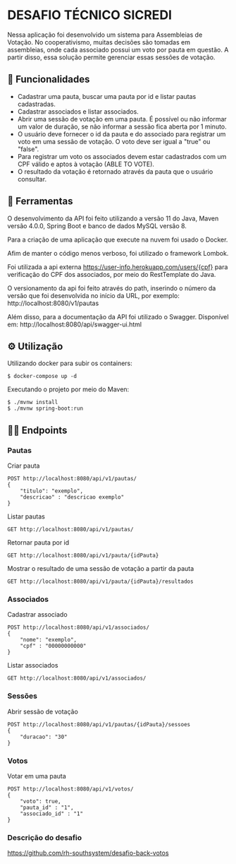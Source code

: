 # DESAFIO TÉCNICO SICREDI #

Nessa aplicação foi desenvolvido um sistema para Assembleias de Votação. No cooperativismo, muitas decisões são tomadas em assembleias, onde cada associado possui um voto por pauta em questão. A partir disso, essa solução permite gerenciar essas sessões de votação.


## 🚀 Funcionalidades

- Cadastrar uma pauta, buscar uma pauta por id e listar pautas cadastradas.
- Cadastrar associados e listar associados.
- Abrir uma sessão de votação em uma pauta. É possível ou não informar um valor de duração, se não informar a sessão fica aberta por 1 minuto.
- O usuário deve fornecer o id da pauta e do associado para registrar um voto em uma sessão de votação. O voto deve ser igual a "true" ou "false".
- Para registrar um voto os associados devem estar cadastrados com um CPF válido e aptos à votação (ABLE TO VOTE).
- O resultado da votação é retornado através da pauta que o usuário consultar.

## 🔧 Ferramentas
O desenvolvimento da API foi feito utilizando a versão 11 do Java, Maven versão 4.0.0, Spring Boot e banco de dados MySQL versão 8.

Para a criação de uma aplicação que execute na nuvem foi usado o Docker.

Afim de manter o código menos verboso, foi utilizado o framework Lombok.

Foi utilizada a api externa https://user-info.herokuapp.com/users/{cpf} para verificação do CPF dos associados, por meio do RestTemplate do Java.

O versionamento da api foi feito através do path, inserindo o número da versão que foi desenvolvida no início da URL, por exemplo: http://localhost:8080/v1/pautas

Além disso, para a documentação da API foi utilizado o Swagger. Disponível em: http://localhost:8080/api/swagger-ui.html

## ⚙️ Utilização

Utilizando docker para subir os containers:
```
$ docker-compose up -d
```

Executando o projeto por meio do Maven:
```
$ ./mvnw install
$ ./mvnw spring-boot:run
```
## 👩‍🚀 Endpoints
### Pautas

Criar pauta
```
POST http://localhost:8080/api/v1/pautas/
{
    "titulo": "exemplo",
    "descricao" : "descricao exemplo"
}
```
Listar pautas
```
GET http://localhost:8080/api/v1/pautas/
```
Retornar pauta por id
```
GET http://localhost:8080/api/v1/pauta/{idPauta}
```
Mostrar o resultado de uma sessão de votação a partir da pauta
```
GET http://localhost:8080/api/v1/pauta/{idPauta}/resultados
```
### Associados
Cadastrar associado
```
POST http://localhost:8080/api/v1/associados/
{
    "nome": "exemplo",
    "cpf" : "00000000000"
}
```
Listar associados
```
GET http://localhost:8080/api/v1/associados/
```

### Sessões

Abrir sessão de votação
```
POST http://localhost:8080/api/v1/pautas/{idPauta}/sessoes
{
    "duracao": "30"
}
```

### Votos
Votar em uma pauta
```
POST http://localhost:8080/api/v1/votos/
{
    "voto": true,
    "pauta_id" : "1",
    "associado_id" : "1"
}
```

### Descrição do desafio
https://github.com/rh-southsystem/desafio-back-votos